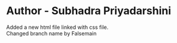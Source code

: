 # Author - Subhadra Priyadarshini
Added a new html file linked with css file.
<br>
Changed branch name by Falsemain